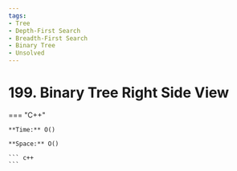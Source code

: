 ```yaml
---
tags:
- Tree
- Depth-First Search
- Breadth-First Search
- Binary Tree
- Unsolved
---
```



# 199. Binary Tree Right Side View

=== "C++"

    **Time:** O()

    **Space:** O()

    ``` c++
    ```